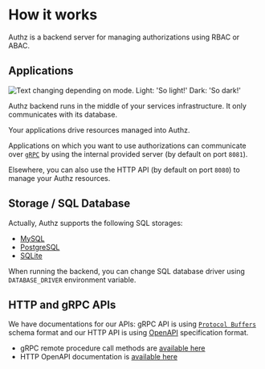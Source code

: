 # How it works

Authz is a backend server for managing authorizations using RBAC or ABAC.

## Applications

<picture>
  <source media="(prefers-color-scheme: dark)" srcset="https://raw.githubusercontent.com/eko/authz/master/docs/architecture/howitworks.dark.png">
  <img alt="Text changing depending on mode. Light: 'So light!' Dark: 'So dark!'" src="[howitworks.png](https://raw.githubusercontent.com/eko/authz/master/docs/architecture/howitworks.png)">
</picture>

Authz backend runs in the middle of your services infrastructure. It only communicates with its database.

Your applications drive resources managed into Authz.

Applications on which you want to use authorizations can communicate over [`gRPC`](https://grpc.io/) by using the internal provided server (by default on port `8081`).

Elsewhere, you can also use the HTTP API (by default on port `8080`) to manage your Authz resources.

## Storage / SQL Database

Actually, Authz supports the following SQL storages:

* [MySQL](https://www.mysql.com/)
* [PostgreSQL](https://www.postgresql.org)
* [SQLite](https://www.sqlite.org)

When running the backend, you can change SQL database driver using `DATABASE_DRIVER` environment variable.

## HTTP and gRPC APIs

We have documentations for our APIs: gRPC API is using [`Protocol Buffers`](https://developers.google.com/protocol-buffers?hl=fr) schema format and our HTTP API is using [OpenAPI](https://swagger.io/specification/) specification format.

* gRPC remote procedure call methods are [available here](https://github.com/eko/authz/blob/master/backend/api/proto/api.proto)
* HTTP OpenAPI documentation is [available here](https://editor.swagger.io/?url=https://raw.githubusercontent.com/eko/authz/master/backend/internal/http/docs/swagger.yaml)
